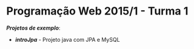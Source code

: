 # Programação Web 2015/1 - Turma 1
***Projetos de exemplo***:
 * ***introJpa*** - Projeto java com JPA e MySQL

